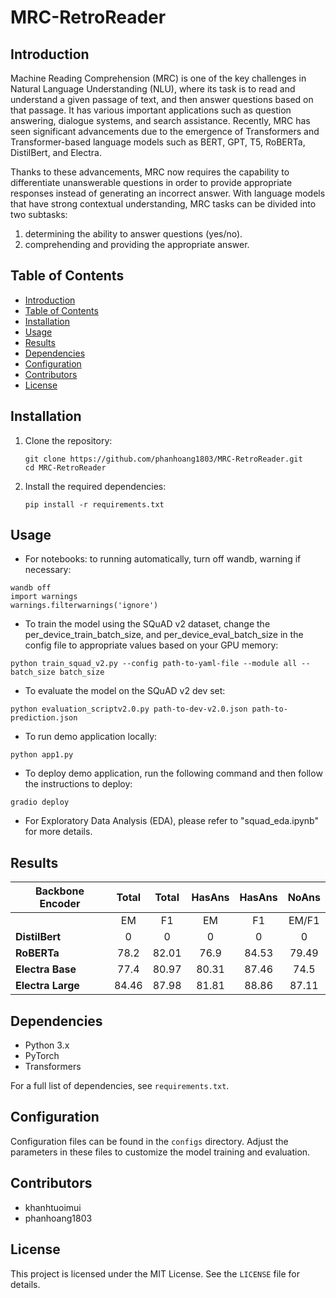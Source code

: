 # MRC-RetroReader

## Introduction

Machine Reading Comprehension (MRC) is one of the key challenges in Natural Language Understanding (NLU), where its task is to read and understand a given passage of text, and then answer questions based on that passage. It has various important applications such as question answering, dialogue systems, and search assistance. Recently, MRC has seen significant advancements due to the emergence of Transformers and Transformer-based language models such as BERT, GPT, T5, RoBERTa, DistilBert, and Electra.

Thanks to these advancements, MRC now requires the capability to differentiate unanswerable questions in order to provide appropriate responses instead of generating an incorrect answer. With language models that have strong contextual understanding, MRC tasks can be divided into two subtasks: 
1. determining the ability to answer questions (yes/no).
2. comprehending and providing the appropriate answer.

## Table of Contents

- [Introduction](#introduction)
- [Table of Contents](#table-of-contents)
- [Installation](#installation)
- [Usage](#usage)
- [Results](#results)
- [Dependencies](#dependencies)
- [Configuration](#configuration)
- [Contributors](#contributors)
- [License](#license)

## Installation

1. Clone the repository:
    ```
    git clone https://github.com/phanhoang1803/MRC-RetroReader.git
    cd MRC-RetroReader
    ```
2. Install the required dependencies:
    ```
    pip install -r requirements.txt
    ```

## Usage

- For notebooks: to running automatically, turn off wandb, warning if necessary:
```
wandb off
import warnings
warnings.filterwarnings('ignore')
``` 
- To train the model using the SQuAD v2 dataset, change the per_device_train_batch_size, and per_device_eval_batch_size in the config file to appropriate values based on your GPU memory:
```
python train_squad_v2.py --config path-to-yaml-file --module all --batch_size batch_size
```

- To evaluate the model on the SQuAD v2 dev set:
```
python evaluation_scriptv2.0.py path-to-dev-v2.0.json path-to-prediction.json
```

- To run demo application locally:
```
python app1.py
```

- To deploy demo application, run the following command and then follow the instructions to deploy:
```
gradio deploy
```

- For Exploratory Data Analysis (EDA), please refer to "squad_eda.ipynb" for more details.

## Results

| **Backbone Encoder** 	| **Total** 	| **Total** | **HasAns** 	| **HasAns**| **NoAns** 	|
|----------------------	|:---------:	|:-----:	|:----------:	|:-----:	|:---------:	|
|                      	|     EM    	|   F1  	|     EM     	|   F1  	|   EM/F1   	|
| **DistilBert**       	|     0     	|   0   	|      0     	|   0   	|     0     	|
| **RoBERTa**          	|    78.2   	| 82.01 	|    76.9    	| 84.53 	|   79.49   	|
| **Electra Base**     	|    77.4   	| 80.97 	|    80.31   	| 87.46 	|    74.5   	|
| **Electra Large**    	|   84.46   	| 87.98 	|    81.81   	| 88.86 	|   87.11   	|


## Dependencies

- Python 3.x
- PyTorch
- Transformers

For a full list of dependencies, see `requirements.txt`.

## Configuration

Configuration files can be found in the `configs` directory. Adjust the parameters in these files to customize the model training and evaluation.

## Contributors
- khanhtuoimui
- phanhoang1803

## License

This project is licensed under the MIT License. See the `LICENSE` file for details.

